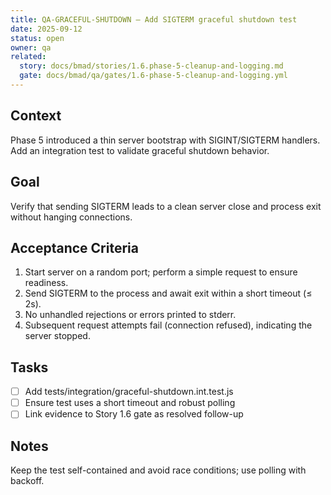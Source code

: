 ```yaml
---
title: QA-GRACEFUL-SHUTDOWN — Add SIGTERM graceful shutdown test
date: 2025-09-12
status: open
owner: qa
related:
  story: docs/bmad/stories/1.6.phase-5-cleanup-and-logging.md
  gate: docs/bmad/qa/gates/1.6-phase-5-cleanup-and-logging.yml
---
```


## Context

Phase 5 introduced a thin server bootstrap with SIGINT/SIGTERM handlers. Add an integration test to validate graceful shutdown behavior.

## Goal

Verify that sending SIGTERM leads to a clean server close and process exit without hanging connections.

## Acceptance Criteria

1. Start server on a random port; perform a simple request to ensure readiness.
2. Send SIGTERM to the process and await exit within a short timeout (≤ 2s).
3. No unhandled rejections or errors printed to stderr.
4. Subsequent request attempts fail (connection refused), indicating the server stopped.

## Tasks

- [ ] Add tests/integration/graceful-shutdown.int.test.js
- [ ] Ensure test uses a short timeout and robust polling
- [ ] Link evidence to Story 1.6 gate as resolved follow-up

## Notes

Keep the test self-contained and avoid race conditions; use polling with backoff.

